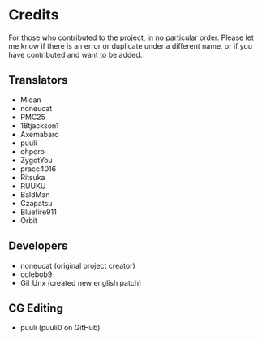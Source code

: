 # Credits 

For those who contributed to the project, in no particular order. Please let me know if there is an error or duplicate under a different name, or if you have contributed and want to be added.

## Translators
- Mican
- noneucat
- PMC25
- 18tjackson1
- Axemabaro
- puuli
- ohporo
- ZygotYou
- pracc4016
- Ritsuka
- RUUKU
- BaldMan
- Czapatsu
- Bluefire911
- Orbit

## Developers
- noneucat (original project creator)
- colebob9
- Gil_Unx (created new english patch)

## CG Editing
- puuli (puuli0 on GitHub)
